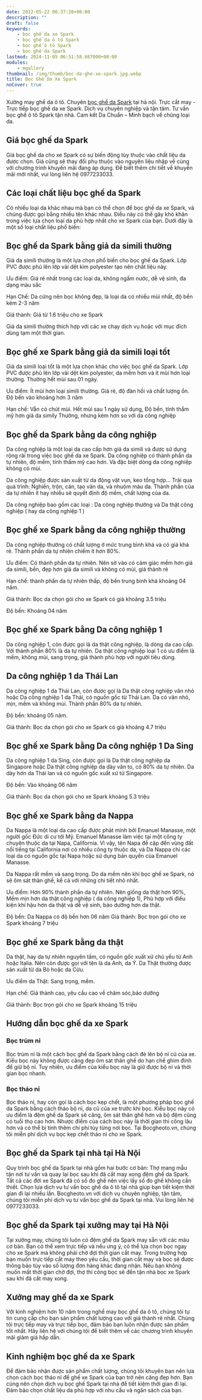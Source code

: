 ```yaml
---
date: 2022-05-22 06:37:28+00:00
description: ""
draft: false
keywords:
    - bọc ghế da xe Spark
    - bọc ghế da ô tô Spark
    - bọc ghế ô tô Spark
    - bọc ghế da Spark
lastmod: 2024-11-05 06:51:58.687000+00:00
modules:
    - mgallery
thumbnail: /img/thumb/boc-da-ghe-xe-spark.jpg.webp
title: Bọc Ghế Da Xe Spark
noCover: true
---
```


Xưởng may ghế da ô tô. Chuyên [bọc ghế da Spark](https://bocgheoto.vn/chvrolet/boc-ghe-da-xe-spark.html/) tại hà nội. Trực cắt may - Trực tiếp bọc ghế da xe Spark. Dịch vụ chuyên nghiệp và tận tâm. Tư vấn bọc ghế ô tô Spark tận nhà. Cam kết Da Chuẩn – Minh bạch về chủng loại da.

## Giá bọc ghế da Spark

Giá bọc ghế da cho xe Spark có sự biến động tùy thuộc vào chất liệu da được chọn. Giá cũng sẽ thay đổi phụ thuộc vào nguyên liệu nhập về cùng với chương trình khuyến mãi đang áp dụng. Để biết thêm chi tiết về khuyến mãi mới nhất, vui lòng liên hệ 0977233033.

## Các loại chất liệu bọc ghế da Spark

Có nhiều loại da khác nhau mà bạn có thể chọn để bọc ghế da xe Spark, và chúng được gọi bằng nhiều tên khác nhau. Điều này có thể gây khó khăn trong việc lựa chọn loại da phù hợp nhất cho xe Spark của bạn. Dưới đây là một số loại chất liệu phổ biến:

## Bọc ghế da Spark bằng giả da simili thường

Giả da simili thường là một lựa chọn phổ biến cho bọc ghế da Spark. Lớp PVC được phủ lên lớp vải dệt kim polyester tạo nên chất liệu này.

Ưu điểm: Giá rẻ nhất trong các loại da, không ngấm nước, dễ vệ sinh, đa dạng màu sắc

Hạn Chế: Da cứng nên bọc không đẹp, là loại da có nhiều mùi nhất, độ bền kém 2-3 năm

Giá thành: Giá từ 1.6 triệu cho xe Spark

Giả da simili thường thích hợp với các xe chạy dịch vụ hoặc với mục đích dùng tạm một thời gian.

## Bọc ghế xe Spark bằng giả da simili loại tốt

Giả da simili loại tốt là một lựa chọn khác cho việc bọc ghế da Spark. Lớp PVC được phủ lên lớp vải dệt kim polyester, da mềm hơn và ít mùi hơn loại thường. Thường hết mùi sau 01 ngày.

Ưu điểm: Ít mùi hơn loại simili thường. Giá rẻ, độ đàn hồi và chất lượng ổn. Độ bền vào khoảng hơn 3 năm

Hạn chế: Vẫn có chút mùi. Hết mùi sau 1 ngày sử dụng, Độ bền, tính thẩm mỹ hơn giả da simily Thường, nhưng kém hơn so với da công nghiệp

## Bọc ghế da Spark bằng da công nghiệp

Da công nghiệp là một loại da cao cấp hơn giả da simili và được sử dụng rộng rãi trong việc bọc ghế da xe Spark. Da công nghiệp có thành phần da tự nhiên, độ mềm, tính thẩm mỹ cao hơn. Và đặc biệt dòng da công nghiệp không có mùi.

Da công nghiệp được sản xuất từ da động vật vụn, keo tổng hợp... Trải qua quá trình: Nghiền, trộn, cán, tạo vân da, và nhuộm màu da. Thành phần của da tự nhiên ít hay nhiều sẽ quyết định độ mềm, chất lượng của da.

Da công nghiệp bao gồm các loại : Da công nghiệp thường và Da thật công nghiệp ( hay da công nghiệp 1 )

## Bọc ghế xe Spark bằng da công nghiệp thường

Da công nghiệp thường có chất lượng ở mức trung bình khá và có giá khá rẻ. Thành phần da tự nhiên chiếm ít hơn 80%.

Ưu điểm: Có thành phần da tự nhiên. Nên sờ vào có cảm giác mềm hơn giả da simili, bền, đẹp hơn giả da simili và không có mùi, giá thành rẻ

Hạn chế: thành phần da tự nhiên thấp, độ bền trung bình khá khoảng 04 năm.

Giá thành: Bọc da chọn gói cho xe Spark có giá khoảng 3.5 triệu

Độ bền: Khoảng 04 năm

## Bọc ghế xe Spark bằng Da công nghiệp 1

Da công nghiệp 1, còn được gọi là da thật công nghiệp, là dòng da cao cấp. Với thành phần 80% là da tự nhiên. Da thật công nghiệp loại 1 có ưu điểm là mềm, không mùi, sang trọng, giá thành phù hợp với người tiêu dùng.

## Da công nghiệp 1 da Thái Lan

Da công nghiệp 1 da Thái Lan, còn được gọi là Da thật công nghiệp vân nhỏ hoặc Da công nghiệp 1 da Thái, có nguồn gốc từ Thái Lan. Da có vân nhỏ, mịn, mềm và không mùi. Thành phần 80% da tự nhiên.

Độ bền: khoảng 05 năm.

Giá thành: Bọc da chọn gói cho xe Spark có giá khoảng 4.7 triệu

## Bọc ghế xe Spark bằng Da công nghiệp 1 Da Sing

Da công nghiệp 1 da Sing, còn được gọi là Da thật công nghiệp da Singapore hoặc Da thật công nghiệp da dày vân to, có 80% da tự nhiên. Da dày hơn da Thái lan và có nguồn gốc xuất xứ từ Singapore.

Độ bền: Vào khoảng 06 năm

Giá thành: Bọc da chọn gói cho xe Spark khoảng 5.3 triệu

## Bọc ghế xe Spark bằng da Nappa

Da Nappa là một loại da cao cấp được phát minh bởi Emanuel Manasse, một người gốc Đức di cư tới Mỹ. Emanuel Manasse làm việc tại một công ty chuyên thuộc da tại Napa, California. Vì vậy, tên Napa đề cập đến vùng đất nổi tiếng tại California nơi có nhiều công ty thuộc da, và Da Nappa chỉ các loại da có nguồn gốc tại Napa hoặc sử dụng bản quyền của Emanuel Manasse.

Da Nappa rất mềm và sang trọng. Do da mềm nên khi bọc ghế xe Spark, nó sẽ ôm sát thân ghế, kể cả với những chi tiết nhỏ nhất.

Ưu điểm: Hơn 90% thành phần da tự nhiên. Nên giống da thật hơn 90%, Mềm mịn hơn da thật công nghiệp ( da công nghiệp 1), Phù hợp với điểu kiện khí hậu hơn da thật và dễ vệ sinh, bảo dưỡng hơn da thật.

Độ bền: Da Nappa có độ bền hơn 06 năm
Giá thành: Bọc trọn gói cho xe Spark khoảng 7 triệu

## Bọc ghế xe Spark bằng da thật

Da thật, hay da tự nhiên nguyên tấm, có nguồn gốc xuất xứ chủ yếu từ Anh hoặc Italia. Nên còn được gọi với tên là da Anh, da Ý. Da Thật thường được sản xuất từ da Bò hoặc da Cừu.

Ưu điểm da Thật: Sang trọng, mềm.

Hạn chế: Giá thành cao, yêu cầu cao về chăm sóc,bảo dưỡng

Giá thành: Bọc trọn gói cho xe Spark khoảng 15 triệu

## Hướng dẫn bọc ghế da xe Spark

### Bọc trùm nỉ

Bọc trùm nỉ là một cách bọc ghế da Spark bằng cách đè lên bộ nỉ cũ của xe. Kiểu bọc này không được căng đẹp ôm sát thân ghế do hạn chế ghim đinh để giữ bộ nỉ. Tuy nhiên, ưu điểm của kiểu bọc này là giữ được bộ nỉ và thời gian bọc nhanh.

### Bọc tháo nỉ

Bọc tháo nỉ, hay còn gọi là cách bọc kẹp chết, là một phương pháp bọc ghế da Spark bằng cách tháo bộ nỉ, da cũ của xe trước khi bọc. Kiểu bọc này có ưu điểm là đệm ghế da Spark sẽ căng, ôm sát thân ghế hơn và bộ đệm cũng có tuổi thọ cao hơn. Nhược điểm của cách bọc này là thời gian thi công lâu hơn và có thể bị tính thêm chi phí tùy từng nơi bọc. Tại Bocgheoto.vn, chúng tôi miễn phí dịch vụ bọc kẹp chết tháo nỉ cho xe Spark.

## Bọc ghế da Spark tại nhà tại Hà Nội

Quy trình bọc ghế da Spark tại nhà gồm hai bước cơ bản: Thợ mang mẫu tận nơi tư vấn và quay lại bọc sau khi đã cắt may xong đệm ghế da Spark. Tất cả các đời xe Spark đã có số đo ghế nên việc lấy số đo ghế không cần thiết. Chọn lựa dịch vụ tư vấn bọc ghế da ô tô tại nhà giúp bạn tiết kiệm thời gian đi lại nhiều lần. Bocgheoto.vn với dịch vụ chuyên nghiệp, tận tâm, chúng tôi miễn phí dịch vụ tư vấn bọc ghế da Spark tại nhà. Vui lòng liên hệ 0977233033.

## Bọc ghế da Spark tại xưởng may tại Hà Nội

Tại xưởng may, chúng tôi luôn có đệm ghế da Spark may sẵn với các màu cơ bản. Bạn có thể xem trực tiếp và nếu ưng ý, có thể lựa chọn bọc ngay cho xe Spark mà không phải chờ đợi thời gian cắt may. Trong trường hợp bạn muốn trực tiếp cắt may theo yêu cầu, thời gian cắt may và bọc sẽ được thông báo tùy vào số lượng đơn hàng khác đang nhận. Nếu bạn không muốn mất thời gian chờ đợi, thợ thi công bọc sẽ đến tận nhà bọc xe Spark sau khi đã cắt may xong.

## Xưởng may ghế da xe Spark

Với kinh nghiệm hơn 10 năm trong nghề may bọc ghế da ô tô, chúng tôi tự tin cung cấp cho bạn sản phẩm chất lượng cao với giá thành rẻ nhất. Chúng tôi trực tiếp may và trực tiếp bọc, đảm bảo bạn luôn nhận được sản phẩm tốt nhất. Hãy liên hệ với chúng tôi để biết thêm về các chương trình khuyến mãi giảm giá hấp dẫn.

## Kinh nghiệm bọc ghế da xe Spark

Để đảm bảo nhận được sản phẩm chất lượng, chúng tôi khuyên bạn nên lựa chọn cách bọc tháo nỉ để ghế xe Spark của bạn trở nên căng đẹp hơn. Bạn cũng nên chọn dịch vụ bọc ghế Spark tại nhà để tiết kiệm thời gian đi lại. Đảm bảo chọn chất liệu da phù hợp với nhu cầu và ngân sách của bạn.